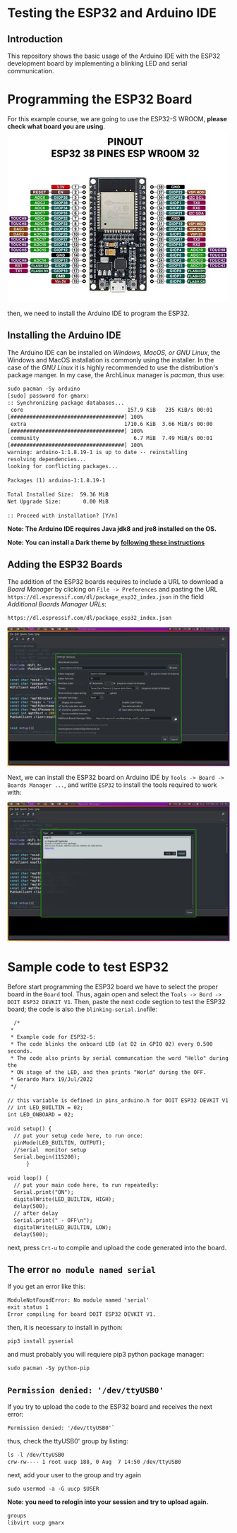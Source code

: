 # Testing the ESP32 and Arduino IDE
## Introduction
This repository shows the basic usage of the Arduino IDE with the ESP32 development board by implementing a blinking LED and serial communication.

# Programming the ESP32 Board
For this example course, we are going to use the ESP32-S WROOM, **please check what board you are using**.
![](./esp32swroom.jpg)

then, we need to install the Arduino IDE to program the ESP32.

## Installing the Arduino IDE

The Arduino IDE can be installed on *Windows, MacOS, or GNU Linux*, the Windows and MacOS installation is commonly using the installer. In the case of the *GNU Linux* it is highly recommended to use the distribution's package manger. In my case, the ArchLinux manager is *pacman*, thus use:

```
sudo pacman -Sy arduino
[sudo] password for gmarx:
:: Synchronizing package databases...
 core                                 157.9 KiB   235 KiB/s 00:01 [####################################] 100%
 extra                               1710.6 KiB  3.66 MiB/s 00:00 [####################################] 100%
 community                              6.7 MiB  7.49 MiB/s 00:01 [####################################] 100%
warning: arduino-1:1.8.19-1 is up to date -- reinstalling
resolving dependencies...
looking for conflicting packages...

Packages (1) arduino-1:1.8.19-1

Total Installed Size:  59.36 MiB
Net Upgrade Size:       0.00 MiB

:: Proceed with installation? [Y/n]
```

**Note: The Arduino IDE requires Java jdk8 and jre8 installed on the OS.**

**Note: You can install a Dark theme by [following these instructions]()**

## Adding the ESP32 Boards
The addition of the ESP32 boards requires to include a URL to download a *Board Manager* by clicking on `File -> Preferences` and pasting the URL `https://dl.espressif.com/dl/package_esp32_index.json` in the field *Additional Boards Manager URLs*:

```
https://dl.espressif.com/dl/package_esp32_index.json
```
![](./board.png)

Next, we can install the ESP32 board on Arduino IDE by `Tools -> Board -> Boards Manager ...`, and writte `ESP32` to install the tools required to work with:

![](./install-board.png)

# Sample code to test ESP32
Before start programming the ESP32 board we have to select the proper board in the `Board` tool. Thus, again open and select the `Tools -> Bord -> DOIT ESP32 DEVKIT V1`. Then, paste the next code segtion to test the ESP32 board; the code is also the `blinking-serial.ino`file:

```
  /*
 *
 * Example code for ESP32-S:
 * The code blinks the onboard LED (at D2 in GPIO 02) every 0.500 seconds.
 * The code also prints by serial communcation the word "Hello" during the
 * ON stage of the LED, and then prints "World" during the OFF.
 * Gerardo Marx 19/Jul/2022
 */

// this variable is defined in pins_arduino.h for DOIT ESP32 DEVKIT V1
// int LED_BUILTIN = 02;
int LED_ONBOARD = 02;

void setup() {
  // put your setup code here, to run once:
  pinMode(LED_BUILTIN, OUTPUT);
  //serial  monitor setup
  Serial.begin(115200);
      }

void loop() {
  // put your main code here, to run repeatedly:
  Serial.print("ON");
  digitalWrite(LED_BUILTIN, HIGH);
  delay(500);
  // after delay
  Serial.print(" - OFF\n");
  digitalWrite(LED_BUILTIN, LOW);
  delay(500);

```
next, press `Crt-u` to compile and upload the code generated into the board.

## The error `no module named serial`
If you get an error like this:
```
ModuleNotFoundError: No module named 'serial'
exit status 1
Error compiling for board DOIT ESP32 DEVKIT V1.
```

then, it is necessary to install in python:
```
pip3 install pyserial
```
and must probably you will requiere pip3 python package manager:
```
sudo pacman -Sy python-pip
```
## `Permission denied: '/dev/ttyUSB0'`
If you try to upload the code to the ESP32 board and receives the next error:

```
Permission denied: '/dev/ttyUSB0'`
```
thus, check the ttyUSB0' group by listing: 
```
ls -l /dev/ttyUSB0
crw-rw---- 1 root uucp 188, 0 Aug  7 14:50 /dev/ttyUSB0
```
next, add your user to the group and try again
```
sudo usermod -a -G uucp $USER
```
**Note: you need to relogin into your session and try to upload again.**

```
groups
libvirt uucp gmarx
```
